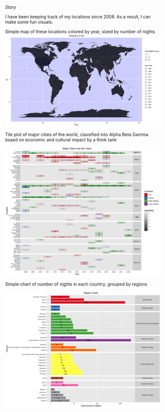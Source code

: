 *Story*

I have been keeping track of my locations since 2008. As a result, I can make some fun visuals.

Simple map of these locations colored by year, sized by number of nights
![Map](Plots/Geography_Cal6.jpeg)

Tile plot of major cities of the world, classified into Alpha Beta Gamma bsaed on economic and cultural impact by a think tank

![CityYears](Plots/CityYears2.jpeg)

Simple chart of number of nights in each country, grouped by regions

![Region Nights](Plots/Region_Chart.jpeg)
